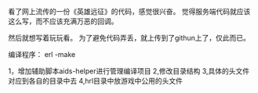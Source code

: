 看了网上流传的一份《英雄远征》的代码，感觉很兴奋。
觉得服务端代码就应该这么写，而不应该充满万恶的回调。

然后就想写着玩玩看。
为了避免代码弄丢，就上传到了githun上了，仅此而已。

编译程序：
erl -make





1，增加辅助脚本aids-helper进行管理编译项目
2,修改目录结构
3,具体的头文件对应到各自的目录中去
4,hrl目录中放游戏中公用的头文件
